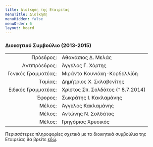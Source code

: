 ```yaml
---
title: Διοίκηση της Εταιρείας
menuTitle: Διοίκηση
menuHidden: false
menuOrder: 6
layout: board
---
```


### Διοικητικό Συμβούλιο \(2013-2015\)

|                              |                        |
| ---------------------------: | :----------------------|
| Πρόεδρος: | Αθανάσιος Δ. Μελάς|
| Aντιπρόεδρος: |  Άγγελος Γ. Χόρτης|
| Γενικός Γραμματέας: | Mιράντα Kουνιάκη-Kορδελλίδη |
| Tαμίας: | Δημήτριος X. Σκλαβενίτης|
| Eιδικός Γραμματέας: | Χρίστος Σπ. Σολδάτος († 8.7.2014)|
| Έφορος: | Σωκράτης I. Kακλαμάνης|
| Mέλος: | Άγγελος Κακλαμάνης|
| Mέλος: | Αντώνης Ν. Σολδάτος|
| Mέλος: | Γρηγόριος Χρυσικός|

Περισσότερες πληροφορίες σχετικά με τα διοικητικά συμβούλια της Εταιρείας θα βρείτε [εδώ](/xroniko/boards/).

